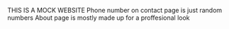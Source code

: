 THIS IS A MOCK WEBSITE
Phone number on contact page is just random numbers
About page is mostly made up for a proffesional look